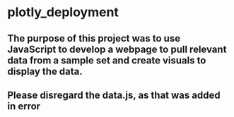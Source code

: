 # plotly_deployment

## The purpose of this project was to use JavaScript to develop a webpage to pull relevant data from a sample set and create visuals to display the data.

## Please disregard the data.js, as that was added in error

